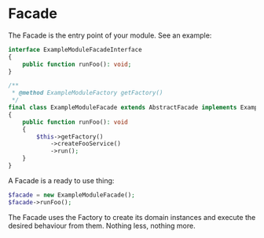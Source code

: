 # Facade

The Facade is the entry point of your module. See an example:

```php
interface ExampleModuleFacadeInterface 
{
    public function runFoo(): void;
}

/**
 * @method ExampleModuleFactory getFactory()
 */
final class ExampleModuleFacade extends AbstractFacade implements ExampleModuleFacadeInterface
{
    public function runFoo(): void
    {
        $this->getFactory()
            ->createFooService()
            ->run();
    }
}
```

A Facade is a ready to use thing:

```php 
$facade = new ExampleModuleFacade();
$facade->runFoo();
```

The Facade uses the Factory to create its domain instances and execute the desired behaviour from them. Nothing less,
nothing more. 
